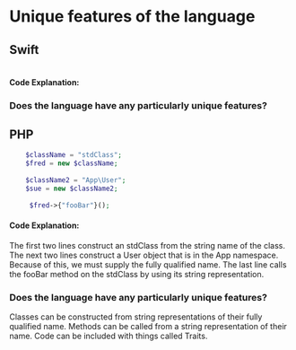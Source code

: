 # Unique features of the language

## Swift
```swift
```
#### Code Explanation:

### Does the language have any particularly unique features?

## PHP
```php
    $className = "stdClass";
    $fred = new $className;
    
    $className2 = "App\User";
    $sue = new $className2;
    
     $fred->{"fooBar"}();
```
#### Code Explanation:
The first two lines construct an stdClass from the string name of the class. 
The next two lines construct a User object that is in the App namespace. 
Because of this, we must supply the fully qualified name. The last line calls the fooBar method on the stdClass by using its string representation.

### Does the language have any particularly unique features?
Classes can be constructed from string representations of their fully qualified name. 
Methods can be called from a string representation of their name. 
Code can be included with things called Traits.
